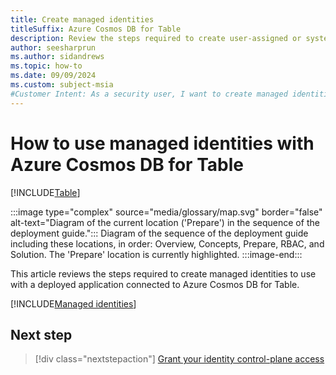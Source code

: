 ```yaml
---
title: Create managed identities
titleSuffix: Azure Cosmos DB for Table
description: Review the steps required to create user-assigned or system-assigned managed identities for use with Azure Cosmos DB for Table.
author: seesharprun
ms.author: sidandrews
ms.topic: how-to
ms.date: 09/09/2024
ms.custom: subject-msia
#Customer Intent: As a security user, I want to create managed identities for use with Azure Cosmos DB for Table, so that my developer team can write portable authentication code for their client.
---
```


# How to use managed identities with Azure Cosmos DB for Table

[!INCLUDE[Table](../../includes/appliesto-table.md)]

:::image type="complex" source="media/glossary/map.svg" border="false" alt-text="Diagram of the current location ('Prepare') in the sequence of the deployment guide.":::
Diagram of the sequence of the deployment guide including these locations, in order: Overview, Concepts, Prepare, RBAC, and Solution. The 'Prepare' location is currently highlighted.
:::image-end:::

This article reviews the steps required to create managed identities to use with a deployed application connected to Azure Cosmos DB for Table. 

[!INCLUDE[Managed identities](../../includes/managed-identities.md)]

## Next step

> [!div class="nextstepaction"]
> [Grant your identity control-plane access](how-to-grant-control-plane-access.md)
